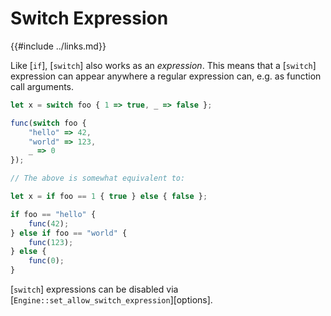 Switch Expression
=================

{{#include ../links.md}}

Like [`if`], [`switch`] also works as an _expression_. This means that a [`switch`] expression can
appear anywhere a regular expression can, e.g. as function call arguments.

```js
let x = switch foo { 1 => true, _ => false };

func(switch foo {
    "hello" => 42,
    "world" => 123,
    _ => 0
});

// The above is somewhat equivalent to:

let x = if foo == 1 { true } else { false };

if foo == "hello" {
    func(42);
} else if foo == "world" {
    func(123);
} else {
    func(0);
}
```

[`switch`] expressions can be disabled via [`Engine::set_allow_switch_expression`][options].
